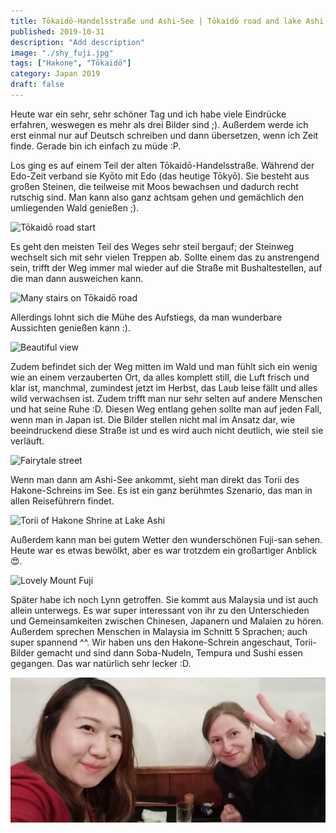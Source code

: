 ```yaml
---
title: Tōkaidō-Handelsstraße und Ashi-See | Tōkaidō road and lake Ashi | 東海道と芦ノ湖
published: 2019-10-31
description: "Add description"
image: "./shy_fuji.jpg"
tags: ["Hakone", "Tōkaidō"]
category: Japan 2019
draft: false
---
```


Heute war ein sehr, sehr schöner Tag und ich habe viele Eindrücke erfahren, weswegen es mehr als drei Bilder sind ;). Außerdem werde ich erst einmal nur auf Deutsch schreiben und dann übersetzen, wenn ich Zeit finde. Gerade bin ich einfach zu müde :P.

Los ging es auf einem Teil der alten Tōkaidō-Handelsstraße. Während der Edo-Zeit verband sie Kyōto mit Edo (das heutige Tōkyō). Sie besteht aus großen Steinen, die teilweise mit Moos bewachsen und dadurch recht rutschig sind. Man kann also ganz achtsam gehen und gemächlich den umliegenden Wald genießen ;).

![Tōkaidō road start](./street_one.jpg)

Es geht den meisten Teil des Weges sehr steil bergauf; der Steinweg wechselt sich mit sehr vielen Treppen ab. Sollte einem das zu anstrengend sein, trifft der Weg immer mal wieder auf die Straße mit Bushaltestellen, auf die man dann ausweichen kann.

![Many stairs on Tōkaidō road](./stairs.jpg)

Allerdings lohnt sich die Mühe des Aufstiegs, da man wunderbare Aussichten genießen kann :). 

![Beautiful view](./view.jpg)

Zudem befindet sich der Weg mitten im Wald und man fühlt sich ein wenig wie an einem verzauberten Ort, da alles komplett still, die Luft frisch und klar ist, manchmal, zumindest jetzt im Herbst, das Laub leise fällt und alles wild verwachsen ist. Zudem trifft man nur sehr selten auf andere Menschen und hat seine Ruhe :D.
Diesen Weg entlang gehen sollte man auf jeden Fall, wenn man in Japan ist. Die Bilder stellen nicht mal im Ansatz dar, wie beeindruckend diese Straße ist und es wird auch nicht deutlich, wie steil sie verläuft.   

![Fairytale street](./street_two.jpg)

Wenn man dann am Ashi-See ankommt, sieht man direkt das Torii des Hakone-Schreins im See. Es ist ein ganz berühmtes Szenario, das man in allen Reiseführern findet. 

![Torii of Hakone Shrine at Lake Ashi](./torii.jpg)

Außerdem kann man bei gutem Wetter den wunderschönen Fuji-san sehen. Heute war es etwas bewölkt, aber es war trotzdem ein großartiger Anblick :heart_eyes:. 

![Lovely Mount Fuji](./shy_fuji.jpg)

Später habe ich noch Lynn getroffen. Sie kommt aus Malaysia und ist auch allein unterwegs. Es war super interessant von ihr zu den Unterschieden und Gemeinsamkeiten zwischen Chinesen, Japanern und  Malaien zu hören. Außerdem sprechen Menschen in Malaysia im Schnitt 5 Sprachen; auch super spannend ^^. Wir haben uns den Hakone-Schrein angeschaut, Torii-Bilder gemacht und sind dann Soba-Nudeln, Tempura und Sushi essen gegangen. Das war natürlich sehr lecker :D.

![Eating soba](./lynn.jpg)

